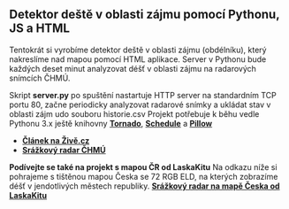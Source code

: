 ## Detektor deště v oblasti zájmu pomocí Pythonu, JS a HTML
Tentokrát si vyrobíme detektor deště v oblasti zájmu (obdélníku), který nakreslíme nad mapou pomocí HTML aplikace. Server v Pythonu bude každých deset minut analyzovat déšť v oblasti zájmu na radarových snímcích ČHMÚ.

Skript **server.py** po spuštění nastartuje HTTP server na standardním TCP portu 80, začne periodicky analyzovat radarové snímky a ukládat stav v oblasti zájm udo souboru historie.csv
Projekt potřebuje k běhu vedle Pythonu 3.x ještě knihovny **[Tornado](https://www.tornadoweb.org/en/stable/)**, **[Schedule](https://schedule.readthedocs.io/en/stable/)** a **[Pillow](https://pillow.readthedocs.io/en/stable/)** 

 - **[Článek na Živě.cz](https://www.zive.cz/clanky/naprogramovali-jsme-radarovou-mapu-ceska-ukaze-kde-prave-prsi-a-muzete-si-ji-dat-na-zed/sc-3-a-222111/default.aspx)**
 - **[Srážkový radar ČHMÚ](https://www.chmi.cz/files/portal/docs/meteo/rad/inca-cz/short.html)**

**Podívejte se také na projekt s mapou ČR od LaskaKitu**
Na odkazu níže si pohrajeme s tištěnou mapou Česka se 72 RGB ELD, na kterých zobrazíme déšť v jendotlivých městech republiky.
**[Srážkový radar na mapě Česka od LaskaKitu](https://github.com/jakubcizek/pojdmeprogramovatelektroniku/tree/master/SrazkovyRadar)** 

